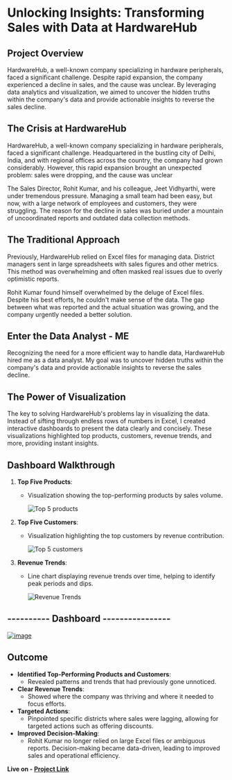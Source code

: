 # Unlocking Insights: Transforming Sales with Data at HardwareHub

## Project Overview

HardwareHub, a well-known company specializing in hardware peripherals, faced a significant challenge. Despite rapid expansion, the company experienced a decline in sales, and the cause was unclear. By leveraging data analytics and visualization, we aimed to uncover the hidden truths within the company's data and provide actionable insights to reverse the sales decline.

## The Crisis at HardwareHub

HardwareHub, a well-known company specializing in hardware peripherals, faced a significant challenge. Headquartered in the bustling city of Delhi, India, and with regional offices across the country, the company had grown considerably. However, this rapid expansion brought an unexpected problem: sales were dropping, and the cause was unclear

The Sales Director, Rohit Kumar, and his colleague, Jeet Vidhyarthi, were under tremendous pressure. Managing a small team had been easy, but now, with a large network of employees and customers, they were struggling. The reason for the decline in sales was buried under a mountain of uncoordinated reports and outdated data collection methods.

## The Traditional Approach

Previously, HardwareHub relied on Excel files for managing data. District managers sent in large spreadsheets with sales figures and other metrics. This method was overwhelming and often masked real issues due to overly optimistic reports.

Rohit Kumar found himself overwhelmed by the deluge of Excel files. Despite his best efforts, he couldn't make sense of the data. The gap between what was reported and the actual situation was growing, and the company urgently needed a better solution.

## Enter the Data Analyst - ME

Recognizing the need for a more efficient way to handle data, HardwareHub hired me as a data analyst. My goal was to uncover hidden truths within the company's data and provide actionable insights to reverse the sales decline.

## The Power of Visualization

The key to solving HardwareHub's problems lay in visualizing the data. Instead of sifting through endless rows of numbers in Excel, I created interactive dashboards to present the data clearly and concisely. These visualizations highlighted top products, customers, revenue trends, and more, providing instant insights.

## Dashboard Walkthrough

1. **Top Five Products**:
   
   - Visualization showing the top-performing products by sales volume.
     
      ![Top 5 products](https://github.com/user-attachments/assets/98ace9a6-04a7-437b-b70b-43359b1d4503)

3. **Top Five Customers**:
   
   - Visualization highlighting the top customers by revenue contribution.
     
      ![Top 5 customers](https://github.com/user-attachments/assets/588468eb-dbba-4460-acbd-7b9bdf1350e5)

5. **Revenue Trends**:
   
   - Line chart displaying revenue trends over time, helping to identify peak periods and dips.
     
      ![Revenue Trends](https://github.com/user-attachments/assets/0559d9a9-afb5-4f42-b127-633b1416ecde)

## ---------- Dashboard ----------------



[![image](https://github.com/user-attachments/assets/0bd4c0d8-b2c6-49db-9433-24056631582b)](https://public.tableau.com/app/profile/shivam.kumar6993/viz/SalesDashboard_17224823975760/Dashboard1?publish=yes)

## Outcome

- **Identified Top-Performing Products and Customers**:
  - Revealed patterns and trends that had previously gone unnoticed.
- **Clear Revenue Trends**:
  - Showed where the company was thriving and where it needed to focus efforts.
- **Targeted Actions**:
  - Pinpointed specific districts where sales were lagging, allowing for targeted actions such as offering discounts.
- **Improved Decision-Making**:
  - Rohit Kumar no longer relied on large Excel files or ambiguous reports. Decision-making became data-driven, leading to improved sales and operational efficiency.

**Live on - [Project Link](https://shivamjha2705.github.io/HardwareHub_sales_insights)**
